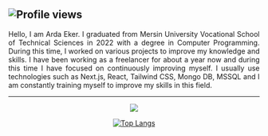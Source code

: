 ![Profile views](https://komarev.com/ghpvc/?username=ardaeker)
---
<p align="justify">
Hello, I am Arda Eker. I graduated from Mersin University Vocational School of Technical Sciences in 2022 with a degree in Computer Programming. During this time, I worked on various projects to improve my knowledge and skills. I have been working as a freelancer for about a year now and during this time I have focused on continuously improving myself. I usually use technologies such as Next.js, React, Tailwind CSS, Mongo DB, MSSQL and I am constantly training myself to improve my skills in this field. 
</p>

---

<p align="center">
  <a href="https://skillicons.dev">
    <img src="https://skillicons.dev/icons?i=vscode,figma,html,css,tailwind,js,ts,nextjs,react,mongodb," />
  </a>
</p>

<div align="center">
  
  [![Top Langs](https://github-readme-stats.vercel.app/api/top-langs/?username=ardaeker)](https://github.com/anuraghazra/github-readme-stats)
  
</div>

